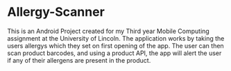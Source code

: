 # Allergy-Scanner
This is an Android Project created for my Third year Mobile Computing assignment at the University of Lincoln. 
The application works by taking the users allergys which they set on first opening of the app.
The user can then scan product barcodes, and using a product API, the app will alert the user if any of their allergens are present in the product. 
